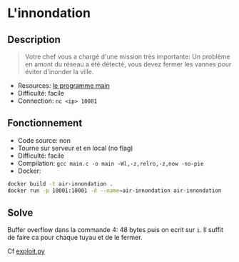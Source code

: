# L'innondation

## Description

> Votre chef vous a chargé d'une mission très importante:
> Un problème en amont du réseau a été détecté, vous devez fermer les vannes pour éviter d'inonder la ville.

- Resources: [le programme main](main)
- Difficulté: facile
- Connection: `nc <ip> 10001`

## Fonctionnement

- Code source: non
- Tourne sur serveur et en local (no flag)
- Difficulté: facile
- Compilation: `gcc main.c -o main -Wl,-z,relro,-z,now -no-pie`
- Docker: 
```bash
docker build -t air-innondation .
docker run -p 10001:10001 -d --name=air-innondation air-innondation
```

## Solve

Buffer overflow dans la commande 4: 48 bytes puis on ecrit sur `i`.
Il suffit de faire ca pour chaque tuyau et de le fermer.

Cf [exploit.py](exploit.py)
